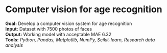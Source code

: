 # Computer vision for age recognition

**Goal:** Develop a computer vision system for age recognition  
**Input:** Dataset with 7500 photos of faces  
**Output:** Working model with acceptable MAE 6.32  
**Tools:** *Python, Pandas, Matplotlib, NumPy, Scikit-learn, Research data analysis*
